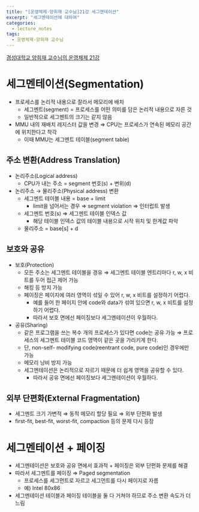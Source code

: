 ```yaml
---
title: "[운영체제-양희재 교수님]21강 세그멘테이션"
excerpt: "세그멘테이션에 대하여"
categories:
  - lecture_notes
tags:
  - 운영체제-양희재 교수님
---
```


[경성대학교 양희재 교수님의 운영체제 21강](http://www.kocw.net/home/cview.do?lid=56727d1b9563a5d0)

# 세그멘테이션(Segmentation)

- 프로세스를 논리적 내용으로 잘라서 메모리에 배치
    - 세그멘트(segment) = 프로세스를 어떤 의미를 담은 논리적 내용으로 자른 것
    - 일반적으로 세그멘트의 크기는 같지 않음
- MMU 내의 재배치 레지스터 값을 변경 
⇒ CPU는 프로세스가 연속된 메모리 공간에 위치한다고 착각
    - 이때 MMU는 세그멘트 테이블(segment table)

## 주소 변환(Address Translation)

- 논리주소(Logical address)
    - CPU가 내는 주소 = segment 번호(s) + 변위(d)
- 논리주소 → 물리주소(Physical address) 변환
    - 세그멘트 테이블 내용 = base + limit
        - limit을 넘어서는 경우 ⇒ segment violation ⇒ 인터럽트 발생
    - 세그멘트 번호(s) ⇒ 세그멘트 테이블 인덱스 값
        - 해당 테이블 인덱스 값의 테이블 내용으로 시작 위치 및 한계값 파악
    - 물리주소 = base[s] + d

## 보호와 공유

- 보호(Protection)
    - 모든 주소는 세그멘트 테이블을 경유
    ⇒ 세그멘트 테이블 엔트리마다 r, w, x 비트를 두어 접근 제어 가능
    - 해킹 등 방지 가능
    - 페이징은 페이지에 여러 영역이 섞일 수 있어 r, w, x 비트를 설정하기 어렵다.
        - 예를 들어 한 페이지 안에 code와 data가 섞여 있으면 r, w, x 비트를 설정하기 어렵다.
        - 따라서 보호 면에선 페이징보다 세그멘테이션이 우월하다.
- 공유(Sharing)
    - 같은 프로그램을 쓰는 복수 개의 프로세스가 있다면 code는 공유 가능 
    ⇒ 프로세스의 세그멘트 테이블 코드 영역이 같은 곳을 가리키게 한다.
    - 단, non-self- modifying code(reentrant code, pure code)인 경우에만 가능
    - 메모리 낭비 방지 가능
    - 세그멘테이션은 논리적으로 자르기 때문에 더 쉽게 영역을 공유할 수 있다.
        - 따라서 공유 면에선 페이징보다 세그멘테이션이 우월하다.

## 외부 단편화(External Fragmentation)

- 세그멘트 크기 가변적 ⇒ 동적 메모리 할당 필요 ⇒ 외부 단편화 발생
- first-fit, best-fit, worst-fit, compaction 등의 문제 다시 등장

# 세그멘테이션 + 페이징

- 세그멘테이션은 보호와 공유 면에서 효과적 + 페이징은 외부 단편화 문제를 해결
- 따라서 세그멘트를 페이징 ⇒ Paged segmentation
    - 프로세스를 세그먼트로 자르고 세그먼트를 다시 페이지로 자름
    - 예) Intel 80x86
- 세그멘테이션 테이블과 페이징 테이블을 둘 다 거쳐야 하므로 주소 변환 속도가 더 느림